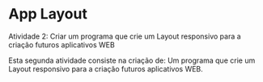 # App Layout

Atividade 2: Criar um programa que crie um Layout responsivo para a criação futuros aplicativos WEB

Esta segunda atividade consiste na criação de:
Um programa que crie um Layout responsivo para a criação futuros aplicativos WEB. 
